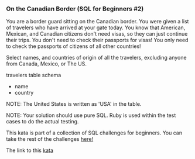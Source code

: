 ### On the Canadian Border (SQL for Beginners #2)

You are a border guard sitting on the Canadian border. You were given a list of travelers who have arrived at your gate today. You know that American, Mexican, and Canadian citizens don't need visas, so they can just continue their trips. You don't need to check their passports for visas! You only need to check the passports of citizens of all other countries!

Select names, and countries of origin of all the travelers, excluding anyone from Canada, Mexico, or The US.

travelers table schema
* name
* country

NOTE: The United States is written as 'USA' in the table.

NOTE: Your solution should use pure SQL. Ruby is used within the test cases to do the actual testing.

This kata is part of a collection of SQL challenges for beginners. You can take the rest of the challenges [here!](https://www.codewars.com/collections/sql-for-beginners)  

The link to this [kata](https://www.codewars.com/kata/on-the-canadian-border-sql-for-beginners-number-2/train/sql)
